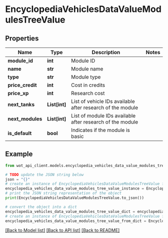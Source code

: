 # EncyclopediaVehiclesDataValueModulesTreeValue


## Properties

Name | Type | Description | Notes
------------ | ------------- | ------------- | -------------
**module_id** | **int** | Module ID | 
**name** | **str** | Module name | 
**type** | **str** | Module type | 
**price_credit** | **int** | Cost in credits | 
**price_xp** | **int** | Research cost | 
**next_tanks** | **List[int]** | List of vehicle IDs available after research of the module | 
**next_modules** | **List[int]** | List of module IDs available after research of the module | 
**is_default** | **bool** | Indicates if the module is basic | 

## Example

```python
from wot_api_client.models.encyclopedia_vehicles_data_value_modules_tree_value import EncyclopediaVehiclesDataValueModulesTreeValue

# TODO update the JSON string below
json = "{}"
# create an instance of EncyclopediaVehiclesDataValueModulesTreeValue from a JSON string
encyclopedia_vehicles_data_value_modules_tree_value_instance = EncyclopediaVehiclesDataValueModulesTreeValue.from_json(json)
# print the JSON string representation of the object
print(EncyclopediaVehiclesDataValueModulesTreeValue.to_json())

# convert the object into a dict
encyclopedia_vehicles_data_value_modules_tree_value_dict = encyclopedia_vehicles_data_value_modules_tree_value_instance.to_dict()
# create an instance of EncyclopediaVehiclesDataValueModulesTreeValue from a dict
encyclopedia_vehicles_data_value_modules_tree_value_from_dict = EncyclopediaVehiclesDataValueModulesTreeValue.from_dict(encyclopedia_vehicles_data_value_modules_tree_value_dict)
```
[[Back to Model list]](../README.md#documentation-for-models) [[Back to API list]](../README.md#documentation-for-api-endpoints) [[Back to README]](../README.md)


